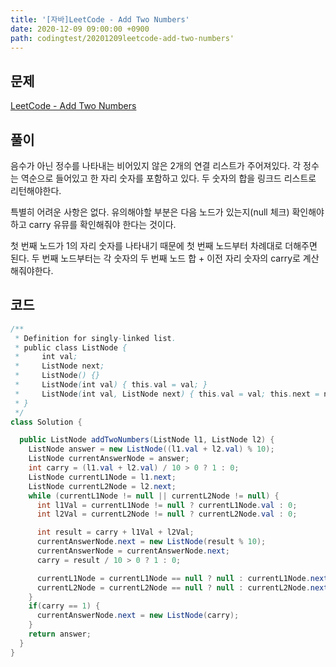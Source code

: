 ```yaml
---
title: '[자바]LeetCode - Add Two Numbers'
date: 2020-12-09 09:00:00 +0900
path: codingtest/20201209leetcode-add-two-numbers'
---
```


## 문제

[LeetCode - Add Two Numbers](https://leetcode.com/problems/add-two-numbers/)

## 풀이

음수가 아닌 정수를 나타내는 비어있지 않은 2개의 연결 리스트가 주어져있다. 각 정수는 역순으로 들어있고 한 자리 숫자를 포함하고 있다. 두 숫자의 합을 링크드 리스트로 리턴해야한다.

특별히 어려운 사항은 없다. 유의해야할 부분은 다음 노드가 있는지(null 체크) 확인해야하고 carry 유뮤를 확인해줘야 한다는 것이다.

첫 번째 노드가 1의 자리 숫자를 나타내기 때문에 첫 번째 노드부터 차례대로 더해주면 된다. 두 번째 노드부터는 각 숫자의 두 번째 노드 합 + 이전 자리 숫자의 carry로 계산해줘야한다.

## 코드

```java
/**
 * Definition for singly-linked list.
 * public class ListNode {
 *     int val;
 *     ListNode next;
 *     ListNode() {}
 *     ListNode(int val) { this.val = val; }
 *     ListNode(int val, ListNode next) { this.val = val; this.next = next; }
 * }
 */
class Solution {

  public ListNode addTwoNumbers(ListNode l1, ListNode l2) {
    ListNode answer = new ListNode((l1.val + l2.val) % 10);
    ListNode currentAnswerNode = answer;
    int carry = (l1.val + l2.val) / 10 > 0 ? 1 : 0;
    ListNode currentL1Node = l1.next;
    ListNode currentL2Node = l2.next;
    while (currentL1Node != null || currentL2Node != null) {
      int l1Val = currentL1Node != null ? currentL1Node.val : 0;
      int l2Val = currentL2Node != null ? currentL2Node.val : 0;

      int result = carry + l1Val + l2Val;
      currentAnswerNode.next = new ListNode(result % 10);
      currentAnswerNode = currentAnswerNode.next;
      carry = result / 10 > 0 ? 1 : 0;

      currentL1Node = currentL1Node == null ? null : currentL1Node.next;
      currentL2Node = currentL2Node == null ? null : currentL2Node.next;
    }
    if(carry == 1) {
      currentAnswerNode.next = new ListNode(carry);
    }
    return answer;
  }
}
```